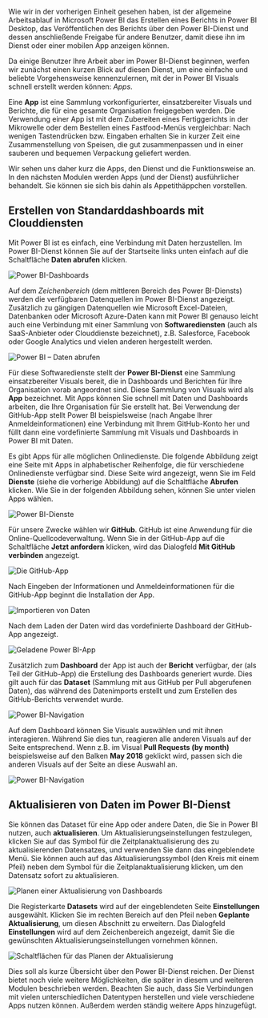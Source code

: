 Wie wir in der vorherigen Einheit gesehen haben, ist der allgemeine Arbeitsablauf in Microsoft Power BI das Erstellen eines Berichts in Power BI Desktop, das Veröffentlichen des Berichts über den Power BI-Dienst und dessen anschließende Freigabe für andere Benutzer, damit diese ihn im Dienst oder einer mobilen App anzeigen können.

Da einige Benutzer Ihre Arbeit aber im Power BI-Dienst beginnen, werfen wir zunächst einen kurzen Blick auf diesen Dienst, um eine einfache und beliebte Vorgehensweise kennenzulernen, mit der in Power BI Visuals schnell erstellt werden können: *Apps*.

Eine **App** ist eine Sammlung vorkonfigurierter, einsatzbereiter Visuals und Berichte, die für eine gesamte Organisation freigegeben werden. Die Verwendung einer App ist mit dem Zubereiten eines Fertiggerichts in der Mikrowelle oder dem Bestellen eines Fastfood-Menüs vergleichbar: Nach wenigen Tastendrücken bzw. Eingaben erhalten Sie in kurzer Zeit eine Zusammenstellung von Speisen, die gut zusammenpassen und in einer sauberen und bequemen Verpackung geliefert werden.

Wir sehen uns daher kurz die Apps, den Dienst und die Funktionsweise an. In den nächsten Modulen werden Apps (und der Dienst) ausführlicher behandelt. Sie können sie sich bis dahin als Appetithäppchen vorstellen.

## <a name="create-out-of-box-dashboards-with-cloud-services"></a>Erstellen von Standarddashboards mit Clouddiensten
Mit Power BI ist es einfach, eine Verbindung mit Daten herzustellen. Im Power BI-Dienst können Sie auf der Startseite links unten einfach auf die Schaltfläche **Daten abrufen** klicken.

![Power BI-Dashboards](../media/pbi-touring_01.png)

Auf dem *Zeichenbereich* (dem mittleren Bereich des Power BI-Diensts) werden die verfügbaren Datenquellen im Power BI-Dienst angezeigt. Zusätzlich zu gängigen Datenquellen wie Microsoft Excel-Dateien, Datenbanken oder Microsoft Azure-Daten kann mit Power BI genauso leicht auch eine Verbindung mit einer Sammlung von **Softwarediensten** (auch als SaaS-Anbieter oder Clouddienste bezeichnet), z.B. Salesforce, Facebook oder Google Analytics und vielen anderen hergestellt werden.

![Power BI – Daten abrufen](../media/pbi-touring_02.png)

Für diese Softwaredienste stellt der **Power BI-Dienst** eine Sammlung einsatzbereiter Visuals bereit, die in Dashboards und Berichten für Ihre Organisation vorab angeordnet sind. Diese Sammlung von Visuals wird als **App** bezeichnet. Mit Apps können Sie schnell mit Daten und Dashboards arbeiten, die Ihre Organisation für Sie erstellt hat. Bei Verwendung der GitHub-App stellt Power BI beispielsweise (nach Angabe Ihrer Anmeldeinformationen) eine Verbindung mit Ihrem GitHub-Konto her und füllt dann eine vordefinierte Sammlung mit Visuals und Dashboards in Power BI mit Daten.

Es gibt Apps für alle möglichen Onlinedienste. Die folgende Abbildung zeigt eine Seite mit Apps in alphabetischer Reihenfolge, die für verschiedene Onlinedienste verfügbar sind. Diese Seite wird angezeigt, wenn Sie im Feld **Dienste** (siehe die vorherige Abbildung) auf die Schaltfläche **Abrufen** klicken. Wie Sie in der folgenden Abbildung sehen, können Sie unter vielen Apps wählen.

![Power BI-Dienste](../media/pbi-touring_03.png)

Für unsere Zwecke wählen wir **GitHub**. GitHub ist eine Anwendung für die Online-Quellcodeverwaltung. Wenn Sie in der GitHub-App auf die Schaltfläche **Jetzt anfordern** klicken, wird das Dialogfeld **Mit GitHub verbinden** angezeigt. 

![Die GitHub-App](../media/pbi-touring_03b.png)

Nach Eingeben der Informationen und Anmeldeinformationen für die GitHub-App beginnt die Installation der App.

![Importieren von Daten](../media/pbi-touring_04.png)

Nach dem Laden der Daten wird das vordefinierte Dashboard der GitHub-App angezeigt.

![Geladene Power BI-App](../media/pbi-touring_05.png)

Zusätzlich zum **Dashboard** der App ist auch der **Bericht** verfügbar, der (als Teil der GitHub-App) die Erstellung des Dashboards generiert wurde. Dies gilt auch für das **Dataset** (Sammlung mit aus GitHub per Pull abgerufenen Daten), das während des Datenimports erstellt und zum Erstellen des GitHub-Berichts verwendet wurde.

![Power BI-Navigation](../media/pbi-touring_06.png)

Auf dem Dashboard können Sie Visuals auswählen und mit ihnen interagieren. Während Sie dies tun, reagieren alle anderen Visuals auf der Seite entsprechend. Wenn z.B. im Visual **Pull Requests (by month)** beispielsweise auf den Balken **May 2018** geklickt wird, passen sich die anderen Visuals auf der Seite an diese Auswahl an.

![Power BI-Navigation](../media/pbi-touring_06b.png)

## <a name="update-data-in-the-power-bi-service"></a>Aktualisieren von Daten im Power BI-Dienst
Sie können das Dataset für eine App oder andere Daten, die Sie in Power BI nutzen, auch **aktualisieren**. Um Aktualisierungseinstellungen festzulegen, klicken Sie auf das Symbol für die Zeitplanaktualisierung des zu aktualisierenden Datensatzes, und verwenden Sie dann das eingeblendete Menü. Sie können auch auf das Aktualisierungssymbol (den Kreis mit einem Pfeil) neben dem Symbol für die Zeitplanaktualisierung klicken, um den Datensatz sofort zu aktualisieren.

![Planen einer Aktualisierung von Dashboards](../media/pbi-touring_09.png)

Die Registerkarte **Datasets** wird auf der eingeblendeten Seite **Einstellungen** ausgewählt. Klicken Sie im rechten Bereich auf den Pfeil neben **Geplante Aktualisierung**, um diesen Abschnitt zu erweitern. Das Dialogfeld **Einstellungen** wird auf dem Zeichenbereich angezeigt, damit Sie die gewünschten Aktualisierungseinstellungen vornehmen können.

![Schaltflächen für das Planen der Aktualisierung](../media/pbi-touring_10.png)

Dies soll als kurze Übersicht über den Power BI-Dienst reichen. Der Dienst bietet noch viele weitere Möglichkeiten, die später in diesem und weiteren Modulen beschrieben werden. Beachten Sie auch, dass Sie Verbindungen mit vielen unterschiedlichen Datentypen herstellen und viele verschiedene Apps nutzen können. Außerdem werden ständig weitere Apps hinzugefügt.


